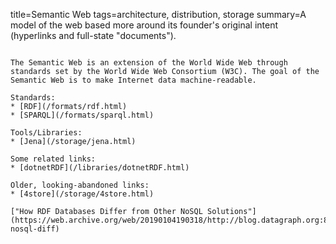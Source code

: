 title=Semantic Web
tags=architecture, distribution, storage
summary=A model of the web based more around its founder's original intent (hyperlinks and full-state "documents").
~~~~~~

The Semantic Web is an extension of the World Wide Web through standards set by the World Wide Web Consortium (W3C). The goal of the Semantic Web is to make Internet data machine-readable.

Standards:
* [RDF](/formats/rdf.html)
* [SPARQL](/formats/sparql.html)

Tools/Libraries:
* [Jena](/storage/jena.html)

Some related links:
* [dotnetRDF](/libraries/dotnetRDF.html)

Older, looking-abandoned links:
* [4store](/storage/4store.html)

["How RDF Databases Differ from Other NoSQL Solutions"](https://web.archive.org/web/20190104190318/http://blog.datagraph.org:80/2010/04/rdf-nosql-diff)

